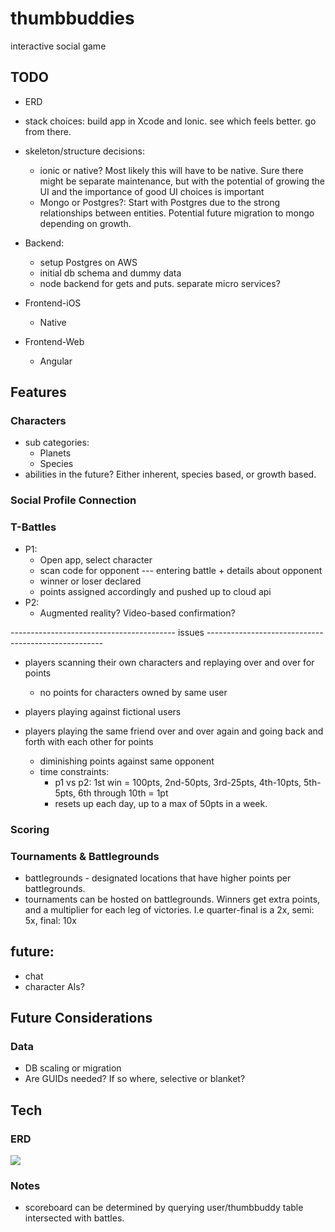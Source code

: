 

# thumbbuddies
interactive social game

## TODO
- ERD
- stack choices:  build app in Xcode and Ionic.  see which feels better. go from there.
- skeleton/structure decisions:
    - ionic or native?
      Most likely this will have to be native.  Sure there might be separate maintenance, but with the potential of growing the UI and the importance of good UI choices is important
    - Mongo or Postgres?: Start with Postgres due to the strong relationships between entities.  Potential future migration to mongo depending on growth.
- Backend:
  - setup Postgres on AWS
  - initial db schema and dummy data
  - node backend for gets and puts.  separate micro services?

- Frontend-iOS
  - Native

- Frontend-Web
  - Angular



## Features

### Characters
+ sub categories:
  - Planets
  - Species
+ abilities in the future? Either inherent, species based, or growth based.

### Social Profile Connection


### T-Battles
+ P1:
  - Open app, select character
  - scan code for opponent --- entering battle + details about opponent
  - winner or loser declared
  - points assigned accordingly and pushed up to cloud api
+ P2:
  - Augmented reality? Video-based confirmation?

----------------------------------------- issues ----------------------------------------------------
* players scanning their own characters and replaying over and over for points
  - no points for characters owned by same user

* players playing against fictional users
* players playing the same friend over and over again and going back and forth with each other for points
  - diminishing points against same opponent
  - time constraints:
    - p1 vs p2:  1st win = 100pts, 2nd-50pts, 3rd-25pts, 4th-10pts, 5th-5pts, 6th through 10th = 1pt
    - resets up each day, up to a max of 50pts in a week.



### Scoring



### Tournaments & Battlegrounds
- battlegrounds - designated locations that have higher points per battlegrounds.
- tournaments can be hosted on battlegrounds.  Winners get extra points, and a multiplier for each leg of victories.  I.e quarter-final is a 2x, semi: 5x, final: 10x


## future:
- chat
- character AIs?




## Future Considerations
### Data
- DB scaling or migration
- Are GUIDs needed? If so where, selective or blanket?


## Tech

### ERD
![](https://www.lucidchart.com/publicSegments/view/49baa224-63ad-4813-9c91-56cf8e3af142/image.png)

### Notes
- scoreboard can be determined by querying user/thumbbuddy table intersected with battles.  
